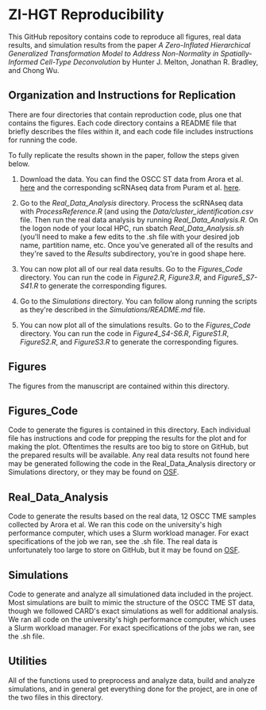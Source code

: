 ZI-HGT Reproducibility
================

This GitHub repository contains code to reproduce all figures, real data results, and simulation results from the paper 
_A Zero-Inflated Hierarchical Generalized Transformation Model to Address Non-Normality in Spatially-Informed Cell-Type Deconvolution_
by Hunter J. Melton, Jonathan R. Bradley, and Chong Wu.

## Organization and Instructions for Replication

There are four directories that contain reproduction code, plus one that contains the figures.  Each code directory
contains a README file that briefly describes the files within it, and each code file includes instructions for running
the code.

To fully replicate the results shown in the paper, follow the steps given below.

1) Download the data.  You can find the OSCC ST data from Arora et al. [here](https://figshare.com/articles/dataset/Spatial_transcriptomics_reveals_distinct_and_conserved_tumor_core_and_edge_architectures_that_predict_survival_and_targeted_therapy_response_/20304456/1) and the corresponding scRNAseq data from Puram et al. [here](https://www.ncbi.nlm.nih.gov/geo/query/acc.cgi?acc=GSE103322).

2) Go to the _Real_Data_Analysis_ directory.  Process the scRNAseq data with _ProcessReference.R_ (and using the _Data/cluster_identification.csv_ file.  Then run the real data analysis by running _Real_Data_Analysis.R_.  On the logon node of your local HPC, run sbatch _Real_Data_Analysis.sh_ (you'll need to make a few edits to the .sh file with your desired job name, partition name, etc.  Once you've generated all of the results and they're saved to the _Results_ subdirectory, you're in good shape here.

3) You can now plot all of our real data results.  Go to the _Figures_Code_ directory.  You can run the code in _Figure2.R_, _Figure3.R_, and _Figure5_S7-S41.R_ to generate the corresponding figures.

4) Go to the _Simulations_ directory.  You can follow along running the scripts as they're described in the _Simulations/README.md_ file.

5) You can now plot all of the simulations results.  Go to the _Figures_Code_ directory.  You can run the code in _Figure4_S4-S6.R_, _FigureS1.R_, _FigureS2.R_, and _FigureS3.R_ to generate the corresponding figures.

## Figures

The figures from the manuscript are contained within this directory.

## Figures_Code

Code to generate the figures is contained in this directory.  Each individual file has instructions and code for prepping
the results for the plot and for making the plot.  Oftentimes the results are too big to store on GitHub, but the 
prepared results will be available.  Any real data results not found here may be generated following the code in the 
Real_Data_Analysis directory or Simulations directory, or they may be found on [OSF](https://osf.io/kygsx/).

## Real_Data_Analysis

Code to generate the results based on the real data, 12 OSCC TME samples collected by Arora et al.  We ran this code on
the university's high performance computer, which uses a Slurm workload manager.  For exact specifications of the job we
ran, see the .sh file.  The real data is unfortunately too large to store on GitHub, but it may be found on [OSF](https://osf.io/kygsx/).

## Simulations

Code to generate and analyze all simulationed data included in the project.  Most simulations are built to mimic the structure of the OSCC TME ST data, though we followed CARD's exact simulations as well for additional analysis.  We ran all code on the university's high performance computer, which uses a Slurm workload manager.  For exact specifications of the jobs we ran, see the .sh file.

## Utilities

All of the functions used to preprocess and analyze data, build and analyze simulations, and in general get everything done for the project, are in one of the two files in this directory.



